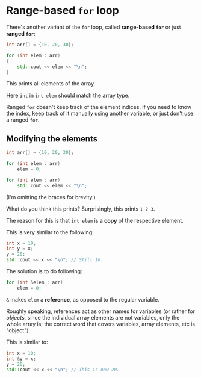# Range-based `for` loop

There's another variant of the `for` loop, called **range-based `for`** or just **ranged `for`**:

```cpp
int arr[] = {10, 20, 30};

for (int elem : arr)
{
    std::cout << elem << "\n";
}
```
This prints all elements of the array.

Here `int` in `int elem` should match the array type.

Ranged `for` doesn't keep track of the element indices. If you need to know the index, keep track of it manually using another variable, or just don't use a ranged `for`.

## Modifying the elements

```cpp
int arr[] = {10, 20, 30};

for (int elem : arr)
    elem = 0;

for (int elem : arr)
    std::cout << elem << "\n";
```
(I'm omitting the braces for brevity.)

What do you think this prints? Surprisingly, this prints `1 2 3`.

The reason for this is that `int elem` is a **copy** of the respective element.

This is very similar to the following:
```cpp
int x = 10;
int y = x;
y = 20;
std::cout << x << "\n"; // Still 10.
```

The solution is to do following:
```cpp
for (int &elem : arr)
    elem = 0;
```
`&` makes `elem` a **reference**, as opposed to the regular variable.

Roughly speaking, references act as other names for variables (or rather for *objects*, since the individual array elements are not variables, only the whole array is; the correct word that covers variables, array elements, etc is "object").

This is similar to:
```cpp
int x = 10;
int &y = x;
y = 20;
std::cout << x << "\n"; // This is now 20.
```
